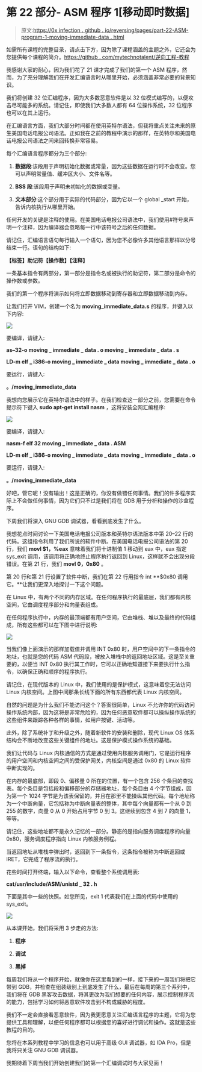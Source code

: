 # 第 22 部分- ASM 程序 1[移动即时数据]

> 原文:[https://0x infection . github . io/reversing/pages/part-22-ASM-program-1-moving-immediate-data . html](https://0xinfection.github.io/reversing/pages/part-22-asm-program-1-moving-immediate-data.html)

如需所有课程的完整目录，请点击下方，因为除了课程涵盖的主题之外，它还会为您提供每个课程的简介。[https://github . com/mytechnotalent/逆向工程-教程](https://github.com/mytechnotalent/Reverse-Engineering-Tutorial)

我感谢大家的耐心，因为我们花了 21 课才完成了我们的第一个 ASM 程序，然而，为了充分理解我们在开发汇编语言时从哪里开始，必须涵盖非常必要的背景知识。

我们将创建 32 位汇编程序，因为大多数恶意软件是以 32 位模式编写的，以便攻击尽可能多的系统。请记住，即使我们大多数人都有 64 位操作系统，32 位程序也可以在其上运行。

在汇编语言方面，我们大部分时间都在使用英特尔语法，但我将重点关注未来的原生美国电话电报公司语法。正如我在之前的教程中演示的那样，在英特尔和美国电话电报公司语法之间来回转换非常容易。

每个汇编语言程序都分为三个部分:

1) **数据段**:该段用于声明初始化数据或常量，因为这些数据在运行时不会改变。您可以声明常量值、缓冲区大小、文件名等。

2) **BSS 段**:该段用于声明未初始化的数据或变量。

3) **文本部分**:这个部分用于实际的代码部分，因为它以一个 global _start 开始，告诉内核执行从哪里开始。

任何开发的关键是注释的使用。在美国电话电报公司语法中，我们使用#符号来声明一个注释，因为编译器会忽略每一行中该符号之后的任何数据。

请记住，汇编语言语句每行输入一个语句，因为您不必像许多其他语言那样以分号结束一行。语句的结构如下:

**【标签】助记符【操作数】【注释】**

一条基本指令有两部分，第一部分是指令名或被执行的助记符，第二部分是命令的操作数或参数。

我们的第一个程序将演示如何将立即数据移动到寄存器和立即数据移动到内存。

让我们打开 VIM，创建一个名为 **moving_immediate_data.s** 的程序，并键入以下内容:

![](../Images/b6329f8c40ca9d82774c195ed0705ded.png)

要编译，请键入:

**as–32-o moving _ immediate _ data . o moving _ immediate _ data . s**

**LD-m elf _ i386-o moving _ immediate _ data moving _ immediate _ data . o**

要运行，请键入:

**。/moving_immediate_data**

我想向您展示它在英特尔语法中的样子。在我们检查这一部分之前，您需要在命令提示符下键入 **sudo apt-get install nasm** ，这将安装全网汇编程序:

![](../Images/1ba1355957f2f5b0e5343bdd1cd11551.png)

要编译，请键入:

**nasm-f elf 32 moving _ immediate _ data . ASM**

**LD-m elf _ i386-o moving _ immediate _ data moving _ immediate _ data . o**

要运行，请键入:

**。/moving_immediate_data**

好吧，管它呢！没有输出！这是正确的，你没有做错任何事情。我们的许多程序实际上不会做任何事情，因为它们只不过是我们将在 GDB 用于分析和操作的沙盒程序。

下周我们将深入 GNU GDB 调试器，看看到底发生了什么。

我想花点时间讨论一下美国电话电报公司版本和英特尔语法版本中第 20–22 行的代码。这组指令利用了我们所说的软件中断。在美国电话电报公司语法的第 20 行，我们 **movl $1，%eax** 意味着我们将十进制值 1 移动到 eax 中，eax 指定 sys_exit 调用，该调用将正确地终止程序执行返回到 Linux，这样就不会出现分段错误。在第 21 行，我们 **movl $0，%ebx** ，它将 0 移入 ebx 以显示程序成功执行，最后我们看到 int **$0x80** 。

第 20 行和第 21 行设置了软件中断，我们在第 22 行用指令 int **$0x80 调用它。**让我们更深入地探讨一下这个问题。

在 Linux 中，有两个不同的内存区域。在任何程序执行的最底层，我们都有内核空间，它由调度程序部分和向量表组成。

在任何程序执行中，内存的最顶端都有用户空间，它由堆栈、堆以及最终的代码组成，所有这些都可以在下图中进行说明:

![](../Images/e72cee57693bdd080bb85958d5ab1b39.png)

当我们像上面演示的那样加载值并调用 INT 0x80 时，用户空间中的下一条指令的地址，也就是您的代码 ASM 代码段，被放入堆栈中的返回地址区域。这是至关重要的，以便当 INT 0x80 执行其工作时，它可以正确地知道接下来要执行什么指令，以确保正确和顺序的程序执行。

请记住，在现代版本的 Linux 中，我们使用的是保护模式，这意味着您无法访问 Linux 内核空间。上图中间那条长线下面的所有东西都代表 Linux 内核空间。

自然的问题是为什么我们不能访问这个？答案很简单，Linux 不允许你的代码访问操作系统内部，因为这将是非常危险的，因为任何恶意软件都可以操纵操作系统的这些组件来跟踪各种各样的事情，如用户按键、活动等。

此外，除了系统补丁和升级之外，随着新软件的安装和删除，现代 Linux OS 体系结构会不断地改变这些关键组件的地址。这是保护模式操作系统的基础。

我们让代码与 Linux 内核通信的方式是通过使用内核服务调用门，它是运行程序的用户空间和内核空间之间的受保护网关，内核空间是通过 0x80 的 Linux 软件中断实现的。

在内存的最底部，即段 0、偏移量 0 所在的位置，有一个包含 256 个条目的查找表。每个条目是包括段和偏移部分的存储器地址，每个条目由 4 个字节组成，因为第一个 1024 字节是为该表保留的，并且在那里不能操纵其他代码。每个地址称为一个中断向量，它包括称为中断向量表的整体，其中每个向量都有一个从 0 到 255 的数字，向量 0 从 0 开始占用字节 0 到 3。这继续到包含 4 到 7 的向量 1，等等。

请记住，这些地址都不是永久记忆的一部分。静态的是指向服务调度程序的向量 0x80，服务调度程序指向 Linux 内核服务例程。

当返回地址从堆栈中弹出时，返回到下一条指令，这条指令被称为中断返回或 IRET，它完成了程序流的执行。

花些时间打开终端，输入以下命令，查看整个系统调用表:

**cat/usr/include/ASM/unistd _ 32 . h**

下面是其中一些的快照。如您所见，exit 1 代表我们在上面的代码中使用的 sys_exit。

![](../Images/eee0d57af4ec31f3f07845b377a68fde.png)

从本课开始，我们将采用 3 步走的方法:

1) **程序**

2) **调试**

3) **黑掉**

每周我们将从一个程序开始，就像你在这里看到的一样，接下来的一周我们将把它带到 GDB，并检查在组装级别上到底发生了什么，最后在每周的第三个系列中，我们将在 GDB 黑客攻击数据，将其更改为我们想要的任何内容，展示控制程序流的能力，包括学习如何将恶意软件攻击到不构成威胁的程度。

我们不一定会直接看恶意软件，因为我更愿意关注汇编语言程序的主题，它将为您提供工具和理解，以便任何程序都可以根据您的喜好进行调试和操作。这就是这些教程的目的。

您将在本系列教程中学习的信息也可以用于高级 GUI 调试器，如 IDA Pro，但是我将只关注 GNU GDB 调试器。

我期待着下周当我们开始创建我们的第一个汇编调试时与大家见面！